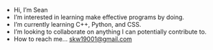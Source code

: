 - Hi, I’m Sean
- I’m interested in learning make effective programs by doing.
- I’m currently learning C++, Python, and CSS.
- I’m looking to collaborate on anything I can potentially contribute to.
- How to reach me... skw19001@gmail.com

<!---
TBunny187/TBunny187 is a ✨ special ✨ repository because its `README.md` (this file) appears on your GitHub profile.
You can click the Preview link to take a look at your changes.
--->
